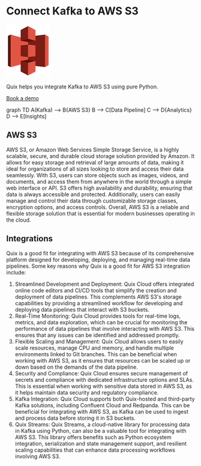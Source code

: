 # Connect Kafka to AWS S3

![](./images/logo_1.jpg)

Quix helps you integrate Kafka to AWS S3 using pure Python.

<div>
<a class="md-button md-button--primary" href="https://share.hsforms.com/1iW0TmZzKQMChk0lxd_tGiw4yjw2?__hstc=175542013.2303933fbd746c0ac86d9ccbe9bc9100.1728383268831.1729603416735.1729620918855.31&__hssc=175542013.1.1729620918855&__hsfp=2132701734" target="_blank" style="margin-right:.5rem;">Book a demo</a>
<br/>
</div>

graph TD
A(Kafka) --> B{AWS S3}
B --> C[Data Pipeline]
C --> D{Analytics}
D --> E[Insights]

## AWS S3

AWS S3, or Amazon Web Services Simple Storage Service, is a highly scalable, secure, and durable cloud storage solution provided by Amazon. It allows for easy storage and retrieval of large amounts of data, making it ideal for organizations of all sizes looking to store and access their data seamlessly. With S3, users can store objects such as images, videos, and documents, and access them from anywhere in the world through a simple web interface or API. S3 offers high availability and durability, ensuring that data is always accessible and protected. Additionally, users can easily manage and control their data through customizable storage classes, encryption options, and access controls. Overall, AWS S3 is a reliable and flexible storage solution that is essential for modern businesses operating in the cloud.

## Integrations

Quix is a good fit for integrating with AWS S3 because of its comprehensive platform designed for developing, deploying, and managing real-time data pipelines. Some key reasons why Quix is a good fit for AWS S3 integration include:
1. Streamlined Development and Deployment: Quix Cloud offers integrated online code editors and CI/CD tools that simplify the creation and deployment of data pipelines. This complements AWS S3's storage capabilities by providing a streamlined workflow for developing and deploying data pipelines that interact with S3 buckets.
2. Real-Time Monitoring: Quix Cloud provides tools for real-time logs, metrics, and data exploration, which can be crucial for monitoring the performance of data pipelines that involve interacting with AWS S3. This ensures that any issues can be identified and addressed promptly.
3. Flexible Scaling and Management: Quix Cloud allows users to easily scale resources, manage CPU and memory, and handle multiple environments linked to Git branches. This can be beneficial when working with AWS S3, as it ensures that resources can be scaled up or down based on the demands of the data pipeline.
4. Security and Compliance: Quix Cloud ensures secure management of secrets and compliance with dedicated infrastructure options and SLAs. This is essential when working with sensitive data stored in AWS S3, as it helps maintain data security and regulatory compliance.
5. Kafka Integration: Quix Cloud supports both Quix-hosted and third-party Kafka solutions, including Confluent Cloud and Redpanda. This can be beneficial for integrating with AWS S3, as Kafka can be used to ingest and process data before storing it in S3 buckets.
6. Quix Streams: Quix Streams, a cloud-native library for processing data in Kafka using Python, can also be a valuable tool for integrating with AWS S3. This library offers benefits such as Python ecosystem integration, serialization and state management support, and resilient scaling capabilities that can enhance data processing workflows involving AWS S3.

